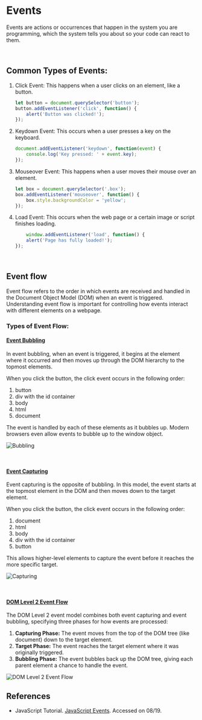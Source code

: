 # Events
Events are actions or occurrences that happen in the system you are programming, which the system tells you about so your code can react to them.

<br>

## Common Types of Events:
1. Click Event: This happens when a user clicks on an element, like a button.
    ```jsx
    let button = document.querySelector('button');
    button.addEventListener('click', function() {
        alert('Button was clicked!');
    });
    ```
2. Keydown Event: This occurs when a user presses a key on the keyboard.
    ```jsx
    document.addEventListener('keydown', function(event) {
        console.log('Key pressed: ' + event.key);
    });
    ```
3. Mouseover Event: This happens when a user moves their mouse over an element.
    ```jsx
    let box = document.querySelector('.box');
    box.addEventListener('mouseover', function() {
        box.style.backgroundColor = 'yellow';
    });
    ```
4. Load Event: This occurs when the web page or a certain image or script finishes loading.
    ```jsx
        window.addEventListener('load', function() {
        alert('Page has fully loaded!');
    });
    ```


<br> 

## Event flow
Event flow refers to the order in which events are received and handled in the Document Object Model (DOM) when an event is triggered.
Understanding event flow is important for controlling how events interact with different elements on a webpage.

### Types of Event Flow:

#### <ins>Event Bubbling</ins>
In event bubbling, when an event is triggered, it begins at the element where it occurred and then moves up through the DOM hierarchy to the topmost elements. 

When you click the button, the click event occurs in the following order:

1. button
2. div with the id container
3. body
4. html
5. document

The event is handled by each of these elements as it bubbles up. Modern browsers even allow events to bubble up to the window object.

![Bubbling](https://www.javascripttutorial.net/wp-content/uploads/2020/02/JavaScript-event-bubbling.png)

<br>

#### <ins>Event Capturing</ins>
Event capturing is the opposite of bubbling. In this model, the event starts at the topmost element in the DOM and then moves down to the target element.

When you click the button, the click event occurs in the following order:

1. document
2. html
3. body
4. div with the id container
5. button

This allows higher-level elements to capture the event before it reaches the more specific target.

![Capturing](https://www.javascripttutorial.net/wp-content/uploads/2020/02/JavaScript-event-capturing.png)

<br>

#### <ins>DOM Level 2 Event Flow</ins>
The DOM Level 2 event model combines both event capturing and event bubbling, specifying three phases for how events are processed:

1. **Capturing Phase:** The event moves from the top of the DOM tree (like document) down to the target element.
2. **Target Phase:** The event reaches the target element where it was originally triggered.
3. **Bubbling Phase:** The event bubbles back up the DOM tree, giving each parent element a chance to handle the event.

![DOM Level 2 Event Flow](https://www.javascripttutorial.net/wp-content/uploads/2020/02/JavaScript-DOM-Level-2-Event.png)

## References

- JavaScript Tutorial. [JavaScript Events](https://www.javascripttutorial.net/javascript-dom/javascript-events/). Accessed on 08/19.
